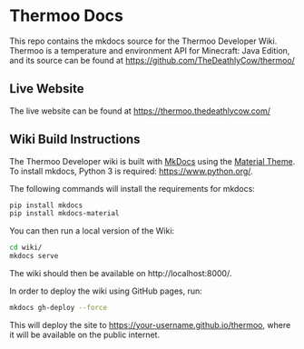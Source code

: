 # Thermoo Docs

This repo contains the mkdocs source for the Thermoo Developer Wiki. Thermoo is a temperature and environment API for Minecraft: Java Edition, and its source can be found at https://github.com/TheDeathlyCow/thermoo/

## Live Website

The live website can be found at https://thermoo.thedeathlycow.com/

## Wiki Build Instructions

The Thermoo Developer wiki is built with [MkDocs](https://www.mkdocs.org/) using the [Material Theme](https://squidfunk.github.io/mkdocs-material/). To install mkdocs, Python 3 is required: https://www.python.org/.

The following commands will install the requirements for mkdocs:
```bash
pip install mkdocs
pip install mkdocs-material
```

You can then run a local version of the Wiki:
```bash
cd wiki/
mkdocs serve
```

The wiki should then be available on http://localhost:8000/.

In order to deploy the wiki using GitHub pages, run:
```bash
mkdocs gh-deploy --force
```

This will deploy the site to https://your-username.github.io/thermoo, where it will be available on the public internet.
